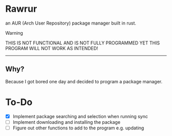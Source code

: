 # Rawrur
an AUR (Arch User Repository) package manager built in rust.

> [!WARNING] 
> THIS IS NOT FUNCTIONAL AND IS NOT FULLY PROGRAMMED YET THIS PROGRAM WILL NOT WORK AS INTENDED!
---

## Why?
Because I got bored one day and decided to program a package manager.

# To-Do

- [X] Implement package searching and selection when running sync
- [ ] Implement downloading and installing the package
- [ ] Figure out other functions to add to the program e.g. updating
